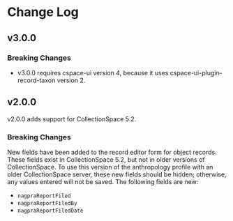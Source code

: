 # Change Log

## v3.0.0

### Breaking Changes

- v3.0.0 requires cspace-ui version 4, because it uses cspace-ui-plugin-record-taxon version 2.

## v2.0.0

v2.0.0 adds support for CollectionSpace 5.2.

### Breaking Changes

New fields have been added to the record editor form for object records. These fields exist in CollectionSpace 5.2, but not in older versions of CollectionSpace. To use this version of the anthropology profile with an older CollectionSpace server, these new fields should be hidden; otherwise, any values entered will not be saved. The following fields are new:

- `nagpraReportFiled`
- `nagpraReportFiledBy`
- `nagpraReportFiledDate`
